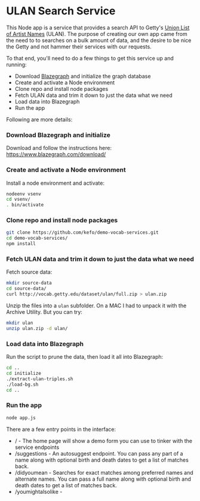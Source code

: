 # ULAN Search Service

This Node app is a service that provides a search API to Getty's [Union List of Artist Names](http://www.getty.edu/research/tools/vocabularies/ulan/) (ULAN). 
The purpose of creating our own app came from the need to to searches on a bulk amount of data, and the desire to be nice the Getty and not hammer their
services with our requests.

To that end, you'll need to do a few things to get this service up and running:

 * Download [Blazegraph](https://www.blazegraph.com) and initialize the graph database
 * Create and activate a Node environment
 * Clone repo and install node packages
 * Fetch ULAN data and trim it down to just the data what we need
 * Load data into Blazegraph
 * Run the app

Following are more details:

### Download Blazegraph and initialize

Download and follow the instructions here: https://www.blazegraph.com/download/

### Create and activate a Node environment

Install a node environment and activate:

```bash
nodeenv vsenv
cd vsenv/
. bin/activate
```

### Clone repo and install node packages

```bash
git clone https://github.com/kefo/demo-vocab-services.git
cd demo-vocab-services/
npm install
```

### Fetch ULAN data and trim it down to just the data what we need

Fetch source data:

```bash
mkdir source-data
cd source-data/
curl http://vocab.getty.edu/dataset/ulan/full.zip > ulan.zip
```

Unzip the files into a `ulan` subfolder. On a MAC I had to unpack it with the Archive Utility. But you can try:

```bash
mkdir ulan
unzip ulan.zip -d ulan/
```

### Load data into Blazegraph

Run the script to prune the data, then load it all into Blazegraph:

```bash
cd ..
cd initialize
./extract-ulan-triples.sh
./load-bg.sh
cd ..
```

### Run the app

```bash
node app.js
```

There are a few entry points in the interface:

* / - The home page will show a demo form you can use to tinker with the service endpoints
* /suggestions - An autosuggest endpoint. You can pass any part of a name along with optional birth and death dates to get a list of matches back.
* /didyoumean - Searches for exact matches among preferred names and alternate names. You can pass a full name along with optional birth and death dates to get a list of matches back.
* /youmightalsolike - 

